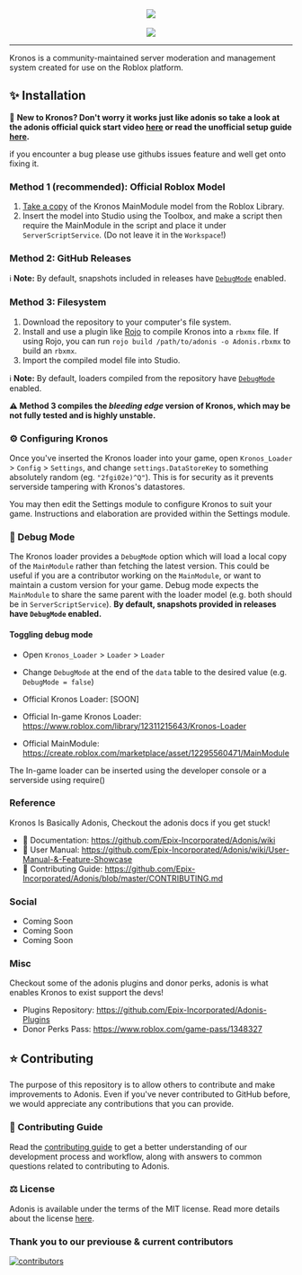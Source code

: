 <div align="center">
    <img src="https://tr.rbxcdn.com/b1dec1d89350db0dff78c0435d0fdd8a/420/420/Image/Png"/>
    <div>&nbsp;</div>
    <a href="https://create.roblox.com/marketplace/asset/12295560471/MainModule">
        <img src="https://img.shields.io/static/v1?label=roblox&message=model&color=blue&logo=roblox&logoColor=white"/>
    </a>
</div>

---

Kronos is a community-maintained server moderation and management system created for use on the Roblox platform.

## ✨ Installation

📢 **New to Kronos? Don't worry it works just like adonis so take a look at the adonis official quick start video [here](https://youtu.be/1f9x9gdxLjw) or read the unofficial setup guide [here](https://devforum.roblox.com/t/1535122).**

if you encounter a bug please use githubs issues feature and well get onto fixing it.

### Method 1 (recommended): Official Roblox Model

1. [Take a copy](https://create.roblox.com/marketplace/asset/12295560471/MainModule) of the Kronos MainModule model from the Roblox Library.
2. Insert the model into Studio using the Toolbox, and make a script then require the MainModule in the script and place it under `ServerScriptService`. (Do not leave it in the `Workspace`!)

### Method 2: GitHub Releases


ℹ️ **Note:** By default, snapshots included in releases have [`DebugMode`](#🔧-debug-mode) enabled.

### Method 3: Filesystem

1. Download the repository to your computer's file system.
2. Install and use a plugin like [Rojo](https://rojo.space/) to compile Kronos into a `rbxmx` file.
    If using Rojo, you can run `rojo build /path/to/adonis -o Adonis.rbxmx` to build an `rbxmx`.
3. Import the compiled model file into Studio.

ℹ️ **Note:** By default, loaders compiled from the repository have [`DebugMode`](#🔧-debug-mode) enabled.

**⚠️ Method 3 compiles the _bleeding edge_ version of Kronos, which may be not fully tested and is highly unstable.**

### ⚙️ Configuring Kronos

Once you've inserted the Kronos loader into your game, open `Kronos_Loader` > `Config` > `Settings`, and change `settings.DataStoreKey` to something absolutely random (eg. `"2fgi02e)^Q"`). This is for security as it prevents serverside tampering with Kronos's datastores.

You may then edit the Settings module to configure Kronos to suit your game. Instructions and elaboration are provided within the Settings module.

### 🔧 Debug Mode

The Kronos loader provides a `DebugMode` option which will load a local copy of the `MainModule` rather than fetching the latest version. This could be useful if you are a contributor working on the `MainModule`, or want to maintain a custom version for your game. Debug mode expects the `MainModule` to share the same parent with the loader model (e.g. both should be in `ServerScriptService`). **By default, snapshots provided in releases have `DebugMode` enabled.**

#### Toggling debug mode

* Open `Kronos_Loader` > `Loader` > `Loader`
* Change `DebugMode` at the end of the `data` table to the desired value (e.g. `DebugMode = false`)

* Official Kronos Loader: [SOON]
* Official In-game Kronos Loader: <https://www.roblox.com/library/12311215643/Kronos-Loader>
* Official MainModule: <https://create.roblox.com/marketplace/asset/12295560471/MainModule>

 The In-game loader can be inserted using the developer console or a serverside using require()

### Reference
Kronos Is Basically Adonis, Checkout the adonis docs if you get stuck!

* 📄 Documentation: <https://github.com/Epix-Incorporated/Adonis/wiki>
* 📘 User Manual: <https://github.com/Epix-Incorporated/Adonis/wiki/User-Manual-&-Feature-Showcase>
* 📜 Contributing Guide: <https://github.com/Epix-Incorporated/Adonis/blob/master/CONTRIBUTING.md>

### Social

* Coming Soon
* Coming Soon
* Coming Soon

### Misc
Checkout some of the adonis plugins and donor perks, adonis is what enables Kronos to exist support the devs!

* Plugins Repository: <https://github.com/Epix-Incorporated/Adonis-Plugins>
* Donor Perks Pass: <https://www.roblox.com/game-pass/1348327>

## ⭐ Contributing

The purpose of this repository is to allow others to contribute and make improvements to Adonis. Even if you've never contributed to GitHub before, we would appreciate any contributions that you can provide.

### 📜 Contributing Guide

Read the [contributing guide](https://github.com/Epix-Incorporated/Adonis/blob/master/CONTRIBUTING.md) to get a better understanding of our development process and workflow, along with answers to common questions related to contributing to Adonis.

### ⚖️ License

Adonis is available under the terms of the MIT license. Read more details about the license [here](https://github.com/Epix-Incorporated/Adonis/blob/master/LICENSE).

### Thank you to our previouse & current contributors

[![contributors](https://contributors-img.web.app/image?repo=Epix-Incorporated/Adonis)](https://github.com/Epix-Incorporated/Adonis/graphs/contributors)

